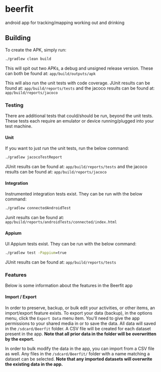 # beerfit
android app for tracking/mapping working out and drinking

## Building
To create the APK, simply run:
```cmd
./gradlew clean build
```
This will spit out two APKs, a debug and unsigned release version. These can both be found at:
`app/build/outputs/apk`

This will also run the unit tests with code coverage.
JUnit results can be found at:
`app/build/reports/tests`
and the jacoco results can be found at:
`app/build/reports/jacoco`

### Testing
There are additional tests that could/should be run, beyond the unit tests.
These tests each require an emulator or device running/plugged into your test machine.

#### Unit
If you want to just run the unit tests, run the below command:
```cmd
./gradlew jacocoTestReport
```
JUnit results can be found at:
`app/build/reports/tests`
and the jacoco results can be found at:
`app/build/reports/jacoco`

#### Integration
Instrumented integration tests exist. They can be run with the below command:
```cmd
./gradlew connectedAndroidTest
```
Junit results can be found at:
`app/build/reports/androidTests/connected/index.html`

#### Appium
UI Appium tests exist. They can be run with the below command:
```cmd
./gradlew test -Pappium=true
```
JUnit results can be found at:
`app/build/reports/tests`

### Features
Below is some information about the features in the Beerfit app

#### Import / Export
In order to preserve, backup, or bulk edit your activities, or other items, an import/export
feature exists. To export your data (backup), in the options menu, click the `Export Data` menu
item. You'll need to give the app permissions to your shared media in or to save the data. All
data will saved in the `/sdcard/Beerfit` folder. A CSV file will be created for each dataset present
in the app. **Note that all prior data in the folder will be overwritten by the export.**

In order to bulk modify the data in the app, you can import from a CSV file as well. Any files in the
`/sdcard/Beerfit/` folder with a name matching a dataset can be selected. **Note that any imported 
datasets will overwrite the existing data in the app.**
